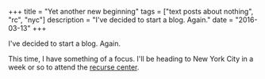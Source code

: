 +++
title = "Yet another new beginning"
tags = ["text posts about nothing", "rc", "nyc"]
description = "I've decided to start a blog. Again."
date = "2016-03-13"
+++

I've decided to start a blog. Again.

This time, I have something of a focus. I'll be heading to New York City in a week or so to attend the [recurse center](https://recurse.com).
